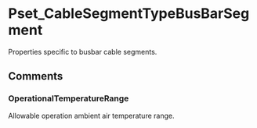 # Pset_CableSegmentTypeBusBarSegment

Properties specific to busbar cable segments.
<!-- end of short definition -->



## Comments

### OperationalTemperatureRange

Allowable operation ambient air temperature range.

